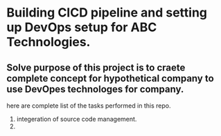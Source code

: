 # Building CICD pipeline and setting up DevOps setup for ABC Technologies. 
## Solve purpose of this project is to craete complete concept for hypothetical company to use DevOpes technologes for company.
here are complete list of the tasks performed in this repo.
1. integeration of  source code management. 
2. 
